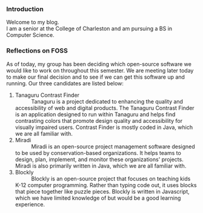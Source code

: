 ### Introduction
Welcome to my blog.
<br/> I am a senior at the College of Charleston and am pursuing a BS in Computer Science.

### Reflections on FOSS
As of today, my group has been deciding which open-source software we would like to work on throughout this semester. We are meeting later today to make our final decision and to see if we can get this software up and running. Our three candidates are listed below:
1. Tanaguru Contrast Finder
<br/><span style="margin-left:3em">Tanaguru is a project dedicated to enhancing the quality and accessibility of web and digital products. The Tanaguru Contrast Finder is an application designed to run within Tanaguru and helps find contrasting colors that promote design quality and accessibility for visually impaired users. Contrast Finder is mostly coded in Java, which we are all familiar with.
2. Miradi
<br/><span style="margin-left:3em">Miradi is an open-source project management software designed to be used by conservation-based organizations. It helps teams to design, plan, implement, and monitor these organizations' projects. Miradi is also primarily written in Java, which we are all familiar with. 
3. Blockly
<br/><span style="margin-left:3em">Blockly is an open-source project that focuses on teaching kids K-12 computer programming. Rather than typing code out, it uses blocks that piece together like puzzle pieces. Blockly is written in  Javascript, which we have limited knowledge of but would be a good learning experience.
